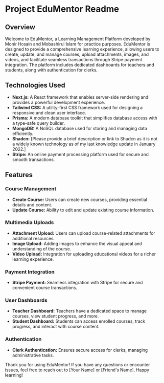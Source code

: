 # Project EduMentor Readme

## Overview

Welcome to EduMentor, a Learning Management Platform developed by Monir Hosain and Mobashirul Islam for practice purposes. EduMentor is designed to provide a comprehensive learning experience, allowing users to create, update, and manage courses, upload attachments, images, and videos, and facilitate seamless transactions through Stripe payment integration. The platform includes dedicated dashboards for teachers and students, along with authentication for clerks.

## Technologies Used

- **Next.js:** A React framework that enables server-side rendering and provides a powerful development experience.
- **Tailwind CSS:** A utility-first CSS framework used for designing a responsive and clean user interface.
- **Prisma:** A modern database toolkit that simplifies database access with a type-safe query builder.
- **MongoDB:** A NoSQL database used for storing and managing data efficiently.
- **Shadcn:** [Please provide a brief description or link to Shadcn as it is not a widely known technology as of my last knowledge update in January 2022.]
- **Stripe:** An online payment processing platform used for secure and smooth transactions.

## Features

### Course Management
- **Create Course:** Users can create new courses, providing essential details and content.
- **Update Course:** Ability to edit and update existing course information.

### Multimedia Uploads
- **Attachment Upload:** Users can upload course-related attachments for additional resources.
- **Image Upload:** Adding images to enhance the visual appeal and understanding of the course.
- **Video Upload:** Integration for uploading educational videos for a richer learning experience.

### Payment Integration
- **Stripe Payment:** Seamless integration with Stripe for secure and convenient course transactions.

### User Dashboards
- **Teacher Dashboard:** Teachers have a dedicated space to manage courses, view student progress, and more.
- **Student Dashboard:** Students can access enrolled courses, track progress, and interact with course content.

### Authentication
- **Clerk Authentication:** Ensures secure access for clerks, managing administrative tasks.

Thank you for using EduMentor! If you have any questions or encounter issues, feel free to reach out to [Your Name] or [Friend's Name]. Happy learning!
